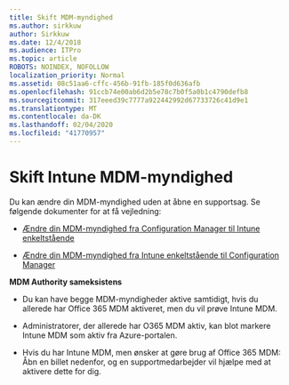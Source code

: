 ```yaml
---
title: Skift MDM-myndighed
ms.author: sirkkuw
author: Sirkkuw
ms.date: 12/4/2018
ms.audience: ITPro
ms.topic: article
ROBOTS: NOINDEX, NOFOLLOW
localization_priority: Normal
ms.assetid: 08c51aa6-cffc-456b-91fb-185f0d636afb
ms.openlocfilehash: 91ccb74e00ab6d2b5e78c7b0f5a0b1c4790defb8
ms.sourcegitcommit: 317eeed39c7777a922442992d67733726c41d9e1
ms.translationtype: MT
ms.contentlocale: da-DK
ms.lasthandoff: 02/04/2020
ms.locfileid: "41770957"
---
```

# <a name="change-intune-mdm-authority"></a>Skift Intune MDM-myndighed

Du kan ændre din MDM-myndighed uden at åbne en supportsag. Se følgende dokumenter for at få vejledning:
  
- [Ændre din MDM-myndighed fra Configuration Manager til Intune enkeltstående](https://docs.microsoft.com/configmgr/mdm/deploy-use/migrate-change-mdm-authority)
    
- [Ændre din MDM-myndighed fra Intune enkeltstående til Configuration Manager](https://docs.microsoft.com/configmgr/mdm/deploy-use/change-mdm-authority)
    
 **MDM Authority sameksistens**
  
- Du kan have begge MDM-myndigheder aktive samtidigt, hvis du allerede har Office 365 MDM aktiveret, men du vil prøve Intune MDM.
    
- Administratorer, der allerede har O365 MDM aktiv, kan blot markere Intune MDM som aktiv fra Azure-portalen.
    
- Hvis du har Intune MDM, men ønsker at gøre brug af Office 365 MDM: Åbn en billet nedenfor, og en supportmedarbejder vil hjælpe med at aktivere dette for dig.
    

